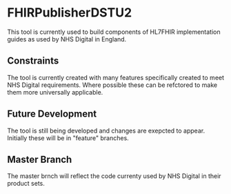 # FHIRPublisherDSTU2
This tool is currently used to build components of HL7FHIR implementation guides as used by NHS Digital in England.

## Constraints
The tool is currently created with many features specifically created to meet NHS Digital requirements. Where possible these can be refctored to make them more universally applicable.

## Future Development
The tool is still being developed and changes are exepcted to appear. Initially these will be in "feature" branches.

## Master Branch ##
The master brnch will reflect the code currenty used by NHS Digital in their product sets.

